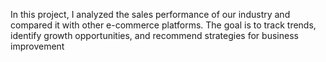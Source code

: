 In this project, I analyzed the sales performance of our industry and compared it with other e-commerce platforms. The goal is to track trends, identify growth opportunities, and recommend strategies for business improvement
